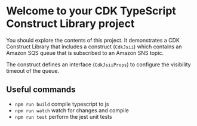 # Welcome to your CDK TypeScript Construct Library project

You should explore the contents of this project. It demonstrates a CDK Construct Library that includes a construct (`CdkJsii`)
which contains an Amazon SQS queue that is subscribed to an Amazon SNS topic.

The construct defines an interface (`CdkJsiiProps`) to configure the visibility timeout of the queue.

## Useful commands

* `npm run build`   compile typescript to js
* `npm run watch`   watch for changes and compile
* `npm run test`    perform the jest unit tests
